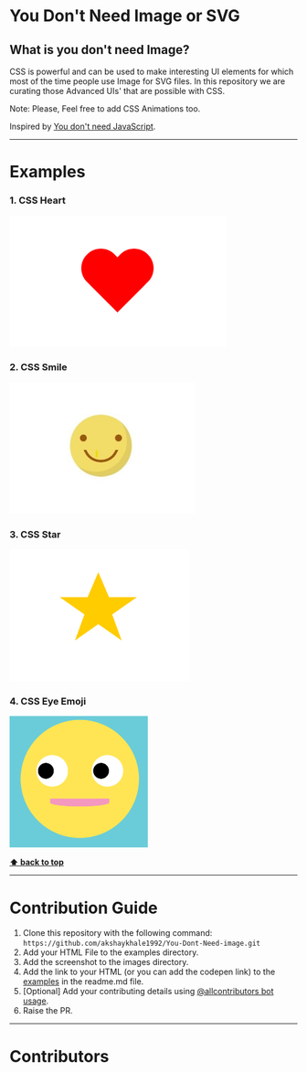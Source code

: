 # You Don't Need Image or SVG

## What is you don't need Image?

CSS is powerful and can be used to make interesting UI elements for which most of the time people use Image for SVG files. In this repository we are curating those Advanced UIs' that are possible with CSS.

Note: Please, Feel free to add CSS Animations too.

Inspired by [You don't need JavaScript](https://github.com/you-dont-need/You-Dont-Need-JavaScript).

---

# Examples

### 1. CSS Heart

[<img src="images/heart.png" height="230" title="CSS Heart">](examples/heart.html)

### 2. CSS Smile

[<img src="images/smile.png" height="230" title="CSS Heart">](examples/smile.html)

### 3. CSS Star

[<img src="images/star.png" height="230" title="CSS Star">](examples/star.html)

### 4. CSS Eye Emoji

[<img src="images/eye-emoji.png" height="230" title="CSS eye EMoji">](examples/eyes.html)

**[⬆ back to top](#examples)**


---

# Contribution Guide

1. Clone this repository with the following command: `https://github.com/akshaykhale1992/You-Dont-Need-image.git`
2. Add your HTML File to the examples directory.
3. Add the screenshot to the images directory.
3. Add the link to your HTML (or you can add the codepen link) to the [examples](#examples) in the readme.md file.
4. [Optional] Add your contributing details using [@allcontributors bot usage](https://allcontributors.org/docs/en/bot/usage).
5. Raise the PR.


---

# Contributors

<!-- ALL-CONTRIBUTORS-LIST:START - Do not remove or modify this section -->
<!-- prettier-ignore-start -->
<!-- markdownlint-disable -->

<!-- markdownlint-restore -->
<!-- prettier-ignore-end -->

<!-- ALL-CONTRIBUTORS-LIST:END -->
